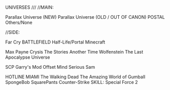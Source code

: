 UNIVERSES
///
//MAIN:

Parallax Universe (NEW)
Parallax Universe (OLD / OUT OF CANON)
POSTAL
Others/None



//SIDE:

Far Cry
BATTLEFIELD
Half-Life/Portal
Minecraft

Max Payne
Crysis
The Stories
Another Time
Wolfenstein
The Last Apocalypse Universe

SCP
Garry's Mod
Offset Mind
Serious Sam

HOTLINE MIAMI
The Walking Dead
The Amazing World of Gumball
SpongeBob SquarePants
Counter-Strike
SKILL: Special Force 2
